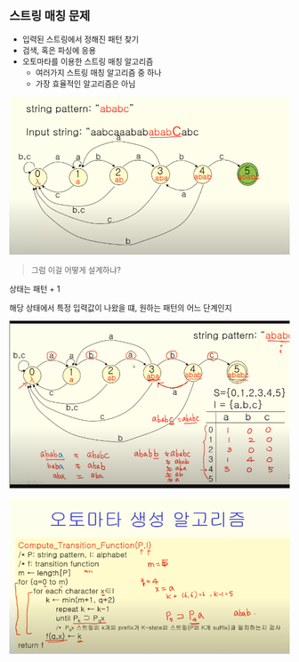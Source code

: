 ## 스트링 매칭 문제

- 입력된 스트링에서 정해진 패턴 찾기
- 검색, 혹은 파싱에 응용
- 오토마타를 이용한 스트링 매칭 알고리즘
    - 여러가지 스트링 매칭 알고리즘 중 하나
    - 가장 효율적인 알고리즘은 아님


![alt text](image-76.png)

> 그럼 이걸 어떻게 설계하냐?

상태는 패턴 + 1

해당 상태에서 특정 입력값이 나왔을 떄, 원하는 패턴의 어느 단계인지

![alt text](image-77.png)

![alt text](image-78.png)

